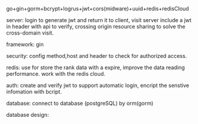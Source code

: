 go+gin+gorm+bcrypt+logrus+jwt+cors(midware)+uuid+redis+redisCloud

server:
login to generate jwt and return it to client, visit server include a jwt in header with api to verify, crossing origin resource sharing to solve the cross-domain visit.

framework: gin

security: config method,host and header to check for authorized access.

redis: use for store the rank data with a expire, improve the data reading performance. work with the redis cloud.

auth: create and verify jwt to support automatic login, encript the senstive infomation with bcript.

database: connect to database (postgreSQL) by orm(gorm)

database design:
